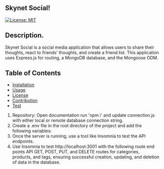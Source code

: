## Skynet Social!

[![License: MIT](https://img.shields.io/badge/License-MIT-yellow.svg)](https://opensource.org/licenses/MIT)

## Description.
Skynet Social is a social media application that allows users to share their thoughts, react to friends’ thoughts, and create a friend list. This application uses Express.js for routing, a MongoDB database, and the Mongoose ODM.

## Table of Contents
* [Installation](#installation)
* [Usage](#usage)
* [License](#license)
* [Contribution](#contribution)
* [Test](#test)


1. Repository: Open documentation run 'npm i' and update connection.js with either local or remote database connection string. 
2. Create a .env file in the root directory of the project and add the following variables:
3. Once the server is running, use a tool like Insomnia to test the API endpoints. 
4. Use Insomnia to test http://localhost:3001 with the following route end points API GET, POST, PUT, and DELETE routes for categories, products, and tags, ensuring successful creation, updating, and deletion of data in the database.

